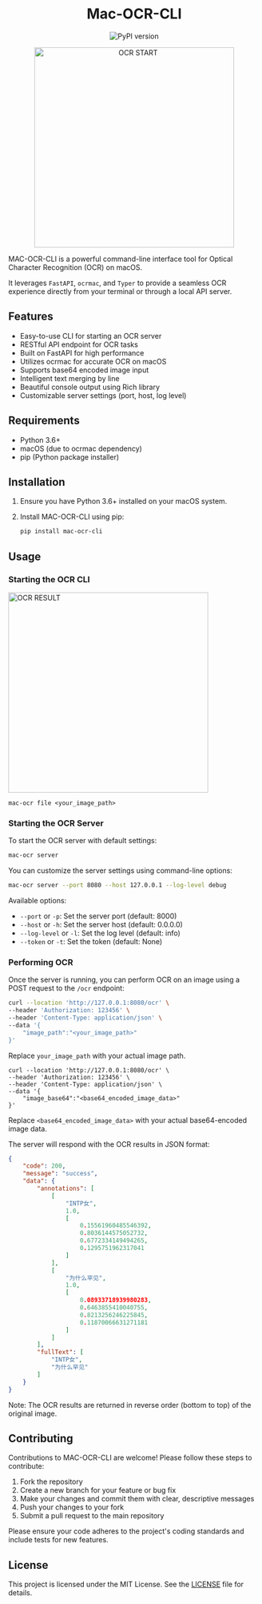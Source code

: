 <h1 align="center">Mac-OCR-CLI</h1>

<p align="center">
  <img src="https://img.shields.io/pypi/v/mac-ocr-cli.svg" alt="PyPI version">
</p>
<p align="center">
  <img src="https://raw.githubusercontent.com/dielect/mac-ocr-cli/master/images/ocr-start.png" alt="OCR START" width="400" style="vertical-align: middle;"/>
</p>
MAC-OCR-CLI is a powerful command-line interface tool for Optical Character Recognition (OCR) on macOS. 

It leverages `FastAPI`, `ocrmac`, and `Typer` to provide a seamless OCR experience directly from your terminal or through a local API server.

## Features

- Easy-to-use CLI for starting an OCR server
- RESTful API endpoint for OCR tasks
- Built on FastAPI for high performance
- Utilizes ocrmac for accurate OCR on macOS
- Supports base64 encoded image input
- Intelligent text merging by line
- Beautiful console output using Rich library
- Customizable server settings (port, host, log level)

## Requirements

- Python 3.6+
- macOS (due to ocrmac dependency)
- pip (Python package installer)

## Installation

1. Ensure you have Python 3.6+ installed on your macOS system.
2. Install MAC-OCR-CLI using pip:

    ```sh
    pip install mac-ocr-cli
    ```

## Usage

### Starting the OCR CLI
<p>
  <img src="https://raw.githubusercontent.com/dielect/mac-ocr-cli/master/images/ocr-result.png" alt="OCR RESULT" width="400" style="vertical-align: middle;"/>
</p>

```shell
mac-ocr file <your_image_path>
```

### Starting the OCR Server

To start the OCR server with default settings:

```sh
mac-ocr server
```

You can customize the server settings using command-line options:

```sh
mac-ocr server --port 8080 --host 127.0.0.1 --log-level debug
```

Available options:

- `--port` or `-p`: Set the server port (default: 8000)
- `--host` or `-h`: Set the server host (default: 0.0.0.0)
- `--log-level` or `-l`: Set the log level (default: info)
- `--token` or `-t`: Set the token (default: None)

### Performing OCR

Once the server is running, you can perform OCR on an image using a POST request to the `/ocr` endpoint:

```sh
curl --location 'http://127.0.0.1:8080/ocr' \
--header 'Authorization: 123456' \
--header 'Content-Type: application/json' \
--data '{
    "image_path":"<your_image_path>"
}'
```
Replace `your_image_path` with your actual image path.
```shell
curl --location 'http://127.0.0.1:8080/ocr' \
--header 'Authorization: 123456' \
--header 'Content-Type: application/json' \
--data '{
    "image_base64":"<base64_encoded_image_data>"
}'
```

Replace `<base64_encoded_image_data>` with your actual base64-encoded image data.

The server will respond with the OCR results in JSON format:

```json
{
    "code": 200,
    "message": "success",
    "data": {
        "annotations": [
            [
                "INTP女",
                1.0,
                [
                    0.15561960485546392,
                    0.8036144575052732,
                    0.6772334149494265,
                    0.1295751962317041
                ]
            ],
            [
                "为什么罕见",
                1.0,
                [
                    0.08933718939980283,
                    0.6463855410040755,
                    0.8213256246225845,
                    0.11870066631271181
                ]
            ]
        ],
        "fullText": [
            "INTP女",
            "为什么罕见"
        ]
    }
}
```

Note: The OCR results are returned in reverse order (bottom to top) of the original image.

## Contributing

Contributions to MAC-OCR-CLI are welcome! Please follow these steps to contribute:

1. Fork the repository
2. Create a new branch for your feature or bug fix
3. Make your changes and commit them with clear, descriptive messages
4. Push your changes to your fork
5. Submit a pull request to the main repository

Please ensure your code adheres to the project's coding standards and include tests for new features.

## License

This project is licensed under the MIT License. See the [LICENSE]("./LICENSE"") file for details.
